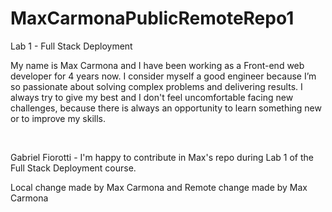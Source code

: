 # MaxCarmonaPublicRemoteRepo1

Lab 1 - Full Stack Deployment

My name is Max Carmona and I have been working as a Front-end web developer for 4 years now. I consider myself a good engineer because I’m so passionate about solving complex problems and delivering results. I always try to give my best and I don't feel uncomfortable facing new challenges, because there is always an opportunity to learn something new or to improve my skills.

<br>

Gabriel Fiorotti - I'm happy to contribute in Max's repo during Lab 1 of the Full Stack Deployment course.

Local change made by Max Carmona and Remote change made by Max Carmona
